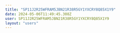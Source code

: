 ```yaml
---
title: "SP11J2R25WFRAM5JBN21R38R5GY1YXCRY8Q85X1Y9"
date: 2024-05-06T11:49:45.308Z
user: SP11J2R25WFRAM5JBN21R38R5GY1YXCRY8Q85X1Y9
layout: "users"
---
```

    